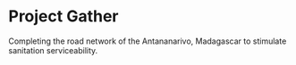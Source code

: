 # Project Gather

Completing the road network of the Antananarivo, Madagascar to stimulate sanitation serviceability.
